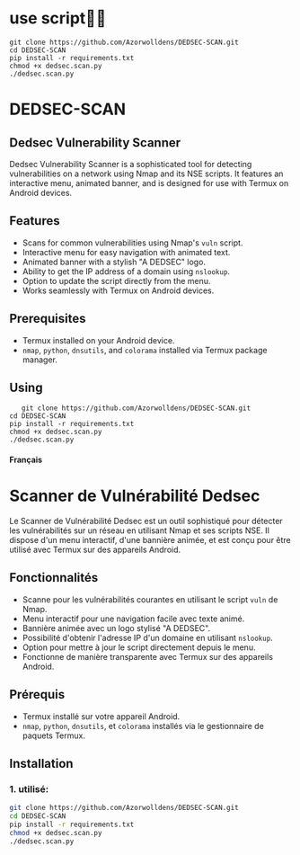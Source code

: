 # use script🔰✅
```
git clone https://github.com/Azorwolldens/DEDSEC-SCAN.git
cd DEDSEC-SCAN 
pip install -r requirements.txt
chmod +x dedsec.scan.py
./dedsec.scan.py
```


# DEDSEC-SCAN
## Dedsec Vulnerability Scanner

Dedsec Vulnerability Scanner is a sophisticated tool for detecting vulnerabilities on a network using Nmap and its NSE scripts. It features an interactive menu, animated banner, and is designed for use with Termux on Android devices.

## Features

- Scans for common vulnerabilities using Nmap's `vuln` script.
- Interactive menu for easy navigation with animated text.
- Animated banner with a stylish "A DEDSEC" logo.
- Ability to get the IP address of a domain using `nslookup`.
- Option to update the script directly from the menu.
- Works seamlessly with Termux on Android devices.

## Prerequisites

- Termux installed on your Android device.
- `nmap`, `python`, `dnsutils`, and `colorama` installed via Termux package manager.

## Using
```
   git clone https://github.com/Azorwolldens/DEDSEC-SCAN.git
cd DEDSEC-SCAN 
pip install -r requirements.txt
chmod +x dedsec.scan.py
./dedsec.scan.py
```


#### Français

# Scanner de Vulnérabilité Dedsec

Le Scanner de Vulnérabilité Dedsec est un outil sophistiqué pour détecter les vulnérabilités sur un réseau en utilisant Nmap et ses scripts NSE. Il dispose d'un menu interactif, d'une bannière animée, et est conçu pour être utilisé avec Termux sur des appareils Android.

## Fonctionnalités

- Scanne pour les vulnérabilités courantes en utilisant le script `vuln` de Nmap.
- Menu interactif pour une navigation facile avec texte animé.
- Bannière animée avec un logo stylisé "A DEDSEC".
- Possibilité d'obtenir l'adresse IP d'un domaine en utilisant `nslookup`.
- Option pour mettre à jour le script directement depuis le menu.
- Fonctionne de manière transparente avec Termux sur des appareils Android.

## Prérequis

- Termux installé sur votre appareil Android.
- `nmap`, `python`, `dnsutils`, et `colorama` installés via le gestionnaire de paquets Termux.

## Installation

### 1. utilisé:
   ```bash
   git clone https://github.com/Azorwolldens/DEDSEC-SCAN.git
cd DEDSEC-SCAN 
pip install -r requirements.txt
chmod +x dedsec.scan.py
./dedsec.scan.py
   ```

